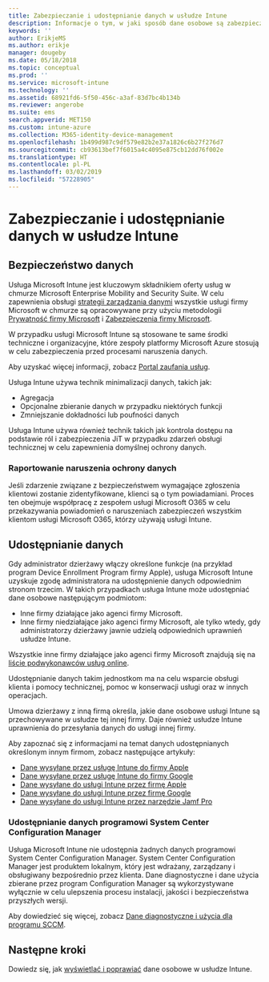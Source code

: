 ```yaml
---
title: Zabezpieczanie i udostępnianie danych w usłudze Intune
description: Informacje o tym, w jaki sposób dane osobowe są zabezpieczane i udostępniane w usłudze Intune.
keywords: ''
author: ErikjeMS
ms.author: erikje
manager: dougeby
ms.date: 05/18/2018
ms.topic: conceptual
ms.prod: ''
ms.service: microsoft-intune
ms.technology: ''
ms.assetid: 68921fd6-5f50-456c-a3af-83d7bc4b134b
ms.reviewer: angerobe
ms.suite: ems
search.appverid: MET150
ms.custom: intune-azure
ms.collection: M365-identity-device-management
ms.openlocfilehash: 1b499d987c9df579e82b2e37a1826c6b27f276d7
ms.sourcegitcommit: cb93613bef7f6015a4c4095e875cb12dd76f002e
ms.translationtype: HT
ms.contentlocale: pl-PL
ms.lasthandoff: 03/02/2019
ms.locfileid: "57228905"
---
```

# <a name="data-security-and-sharing-in-intune"></a>Zabezpieczanie i udostępnianie danych w usłudze Intune


## <a name="data-security"></a>Bezpieczeństwo danych

Usługa Microsoft Intune jest kluczowym składnikiem oferty usług w chmurze Microsoft Enterprise Mobility and Security Suite. W celu zapewnienia obsługi [strategii zarządzania danymi](https://www.microsoft.com/en-us/TrustCenter/Security/default.aspx) wszystkie usługi firmy Microsoft w chmurze są opracowywane przy użyciu metodologii [Prywatność firmy Microsoft](https://www.microsoft.com/en-us/trustcenter/privacy) i [Zabezpieczenia firmy Microsoft](https://www.microsoft.com/en-us/trustcenter/security/).  

W przypadku usługi Microsoft Intune są stosowane te same środki techniczne i organizacyjne, które zespoły platformy Microsoft Azure stosują w celu zabezpieczenia przed procesami naruszenia danych.

Aby uzyskać więcej informacji, zobacz [Portal zaufania usług](https://www.microsoft.com/en-us/TrustCenter/stp).

Usługa Intune używa technik minimalizacji danych, takich jak:

- Agregacja
- Opcjonalne zbieranie danych w przypadku niektórych funkcji
- Zmniejszanie dokładności lub poufności danych

Usługa Intune używa również technik takich jak kontrola dostępu na podstawie ról i zabezpieczenia JiT w przypadku zdarzeń obsługi technicznej w celu zapewnienia domyślnej ochrony danych. 

### <a name="data-breach-reporting"></a>Raportowanie naruszenia ochrony danych

Jeśli zdarzenie związane z bezpieczeństwem wymagające zgłoszenia klientowi zostanie zidentyfikowane, klienci są o tym powiadamiani. Proces ten obejmuje współpracę z zespołem usługi Microsoft O365 w celu przekazywania powiadomień o naruszeniach zabezpieczeń wszystkim klientom usługi Microsoft O365, którzy używają usługi Intune.

## <a name="data-sharing"></a>Udostępnianie danych

Gdy administrator dzierżawy włączy określone funkcje (na przykład program Device Enrollment Program firmy Apple), usługa Microsoft Intune uzyskuje zgodę administratora na udostępnienie danych odpowiednim stronom trzecim. W takich przypadkach usługa Intune może udostępniać dane osobowe następującym podmiotom:

- Inne firmy działające jako agenci firmy Microsoft.
- Inne firmy niedziałające jako agenci firmy Microsoft, ale tylko wtedy, gdy administratorzy dzierżawy jawnie udzielą odpowiednich uprawnień usłudze Intune.

Wszystkie inne firmy działające jako agenci firmy Microsoft znajdują się na [liście podwykonawców usług online](https://aka.ms/Online_Serv_Subcontractor_List).

Udostępnianie danych takim jednostkom ma na celu wsparcie obsługi klienta i pomocy technicznej, pomoc w konserwacji usługi oraz w innych operacjach.

Umowa dzierżawy z inną firmą określa, jakie dane osobowe usługi Intune są przechowywane w usłudze tej innej firmy. Daje również usłudze Intune uprawnienia do przesyłania danych do usługi innej firmy.  

Aby zapoznać się z informacjami na temat danych udostępnianych określonym innym firmom, zobacz następujące artykuły:
- [Dane wysyłane przez usługę Intune do firmy Apple](data-intune-sends-to-apple.md)
- [Dane wysyłane przez usługę Intune do firmy Google](data-intune-sends-to-google.md)
- [Dane wysyłane do usługi Intune przez firmę Apple](data-apple-sends-to-intune.md)
- [Dane wysyłane do usługi Intune przez firmę Google](data-google-sends-to-intune.md)
- [Dane wysyłane do usługi Intune przez narzędzie Jamf Pro](data-jamf-sends-to-intune.md)

### <a name="system-center-configuration-manager-data-sharing"></a>Udostępnianie danych programowi System Center Configuration Manager

Usługa Microsoft Intune nie udostępnia żadnych danych programowi System Center Configuration Manager. System Center Configuration Manager jest produktem lokalnym, który jest wdrażany, zarządzany i obsługiwany bezpośrednio przez klienta. Dane diagnostyczne i dane użycia zbierane przez program Configuration Manager są wykorzystywane wyłącznie w celu ulepszenia procesu instalacji, jakości i bezpieczeństwa przyszłych wersji.

Aby dowiedzieć się więcej, zobacz [Dane diagnostyczne i użycia dla programu SCCM](https://docs.microsoft.com/sccm/core/plan-design/diagnostics/diagnostics-and-usage-data.md). 


## <a name="next-steps"></a>Następne kroki

Dowiedz się, jak [wyświetlać i poprawiać](privacy-data-view-correct.md) dane osobowe w usłudze Intune.
